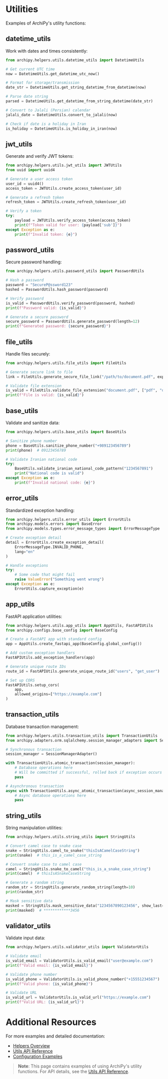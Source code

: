 # Utilities

Examples of ArchiPy's utility functions:

## datetime_utils

Work with dates and times consistently:

```python
from archipy.helpers.utils.datetime_utils import DatetimeUtils

# Get current UTC time
now = DatetimeUtils.get_datetime_utc_now()

# Format for storage/transmission
date_str = DatetimeUtils.get_string_datetime_from_datetime(now)

# Parse date string
parsed = DatetimeUtils.get_datetime_from_string_datetime(date_str)

# Convert to Jalali (Persian) calendar
jalali_date = DatetimeUtils.convert_to_jalali(now)

# Check if date is a holiday in Iran
is_holiday = DatetimeUtils.is_holiday_in_iran(now)
```

## jwt_utils

Generate and verify JWT tokens:

```python
from archipy.helpers.utils.jwt_utils import JWTUtils
from uuid import uuid4

# Generate a user access token
user_id = uuid4()
access_token = JWTUtils.create_access_token(user_id)

# Generate a refresh token
refresh_token = JWTUtils.create_refresh_token(user_id)

# Verify a token
try:
    payload = JWTUtils.verify_access_token(access_token)
    print(f"Token valid for user: {payload['sub']}")
except Exception as e:
    print(f"Invalid token: {e}")
```

## password_utils

Secure password handling:

```python
from archipy.helpers.utils.password_utils import PasswordUtils

# Hash a password
password = "SecureP@ssword123"
hashed = PasswordUtils.hash_password(password)

# Verify password
is_valid = PasswordUtils.verify_password(password, hashed)
print(f"Password valid: {is_valid}")

# Generate a secure password
secure_password = PasswordUtils.generate_password(length=12)
print(f"Generated password: {secure_password}")
```

## file_utils

Handle files securely:

```python
from archipy.helpers.utils.file_utils import FileUtils

# Generate secure link to file
link = FileUtils.generate_secure_file_link("/path/to/document.pdf", expires_in=3600)

# Validate file extension
is_valid = FileUtils.validate_file_extension("document.pdf", ["pdf", "docx", "txt"])
print(f"File is valid: {is_valid}")
```

## base_utils

Validate and sanitize data:

```python
from archipy.helpers.utils.base_utils import BaseUtils

# Sanitize phone number
phone = BaseUtils.sanitize_phone_number("+989123456789")
print(phone)  # 09123456789

# Validate Iranian national code
try:
    BaseUtils.validate_iranian_national_code_pattern("1234567891")
    print("National code is valid")
except Exception as e:
    print(f"Invalid national code: {e}")
```

## error_utils

Standardized exception handling:

```python
from archipy.helpers.utils.error_utils import ErrorUtils
from archipy.models.errors import BaseError
from archipy.models.types.error_message_types import ErrorMessageType

# Create exception detail
detail = ErrorUtils.create_exception_detail(
    ErrorMessageType.INVALID_PHONE,
    lang="en"
)

# Handle exceptions
try:
    # Some code that might fail
    raise ValueError("Something went wrong")
except Exception as e:
    ErrorUtils.capture_exception(e)
```

## app_utils

FastAPI application utilities:

```python
from archipy.helpers.utils.app_utils import AppUtils, FastAPIUtils
from archipy.configs.base_config import BaseConfig

# Create a FastAPI app with standard config
app = AppUtils.create_fastapi_app(BaseConfig.global_config())

# Add custom exception handlers
FastAPIUtils.add_exception_handlers(app)

# Generate unique route IDs
route_id = FastAPIUtils.generate_unique_route_id("users", "get_user")

# Set up CORS
FastAPIUtils.setup_cors(
    app,
    allowed_origins=["https://example.com"]
)
```

## transaction_utils

Database transaction management:

```python
from archipy.helpers.utils.transaction_utils import TransactionUtils
from archipy.adapters.orm.sqlalchemy.session_manager_adapters import SessionManagerAdapter

# Synchronous transaction
session_manager = SessionManagerAdapter()

with TransactionUtils.atomic_transaction(session_manager):
    # Database operations here
    # Will be committed if successful, rolled back if exception occurs
    pass

# Asynchronous transaction
async with TransactionUtils.async_atomic_transaction(async_session_manager):
    # Async database operations here
    pass
```

## string_utils

String manipulation utilities:

```python
from archipy.helpers.utils.string_utils import StringUtils

# Convert camel case to snake case
snake = StringUtils.camel_to_snake("thisIsACamelCaseString")
print(snake)  # this_is_a_camel_case_string

# Convert snake case to camel case
camel = StringUtils.snake_to_camel("this_is_a_snake_case_string")
print(camel)  # thisIsASnakeCaseString

# Generate a random string
random_str = StringUtils.generate_random_string(length=10)
print(random_str)

# Mask sensitive data
masked = StringUtils.mask_sensitive_data("1234567890123456", show_last=4)
print(masked)  # ************3456
```

## validator_utils

Validate input data:

```python
from archipy.helpers.utils.validator_utils import ValidatorUtils

# Validate email
is_valid_email = ValidatorUtils.is_valid_email("user@example.com")
print(f"Valid email: {is_valid_email}")

# Validate phone number
is_valid_phone = ValidatorUtils.is_valid_phone_number("+15551234567")
print(f"Valid phone: {is_valid_phone}")

# Validate URL
is_valid_url = ValidatorUtils.is_valid_url("https://example.com")
print(f"Valid URL: {is_valid_url}")
```

# Additional Resources

For more examples and detailed documentation:

- [Helpers Overview](../../api_reference/helpers.md)
- [Utils API Reference](../../api_reference/utils.md)
- [Configuration Examples](../config_management.md)

> **Note**: This page contains examples of using ArchiPy's utility functions. For API details, see the [Utils API Reference](../../api_reference/utils.md).
